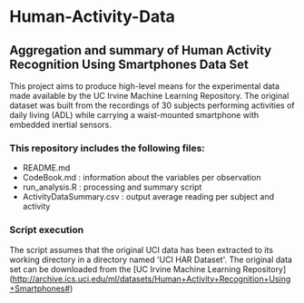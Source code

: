 Human-Activity-Data
===================
Aggregation and summary of Human Activity Recognition Using Smartphones Data Set
--------------------------------------------------------------------------------

This project aims to produce high-level means for the experimental data made available by the UC Irvine Machine Learning Repository.  The original dataset was built from the recordings of 30 subjects performing activities of daily living (ADL) while carrying a waist-mounted smartphone with embedded inertial sensors.

### This repository includes the following files:
* README.md
* CodeBook.md : information about the variables per observation
* run_analysis.R : processing and summary script
* ActivityDataSummary.csv : output average reading per subject and activity

### Script execution
The script assumes that the original UCI data has been extracted to its working directory in a directory named 'UCI HAR Dataset'. The original data set can be downloaded from the [UC Irvine Machine Learning Repository] (http://archive.ics.uci.edu/ml/datasets/Human+Activity+Recognition+Using+Smartphones#)

